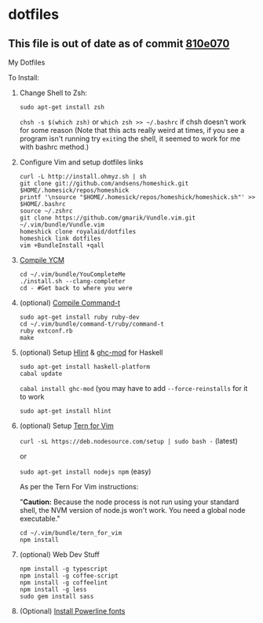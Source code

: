# dotfiles
## This file is out of date as of commit [810e070](https://github.com/royalaid/dotfiles/commit/810e0702307a6243284847f384d40b5e88c3a648)



My Dotfiles

To Install:

1. Change Shell to Zsh:

   `sudo apt-get install zsh`
   
   `chsh -s $(which zsh)` or `which zsh >> ~/.bashrc` if chsh doesn't work for some reason (Note that this acts really weird at times, if you see a program isn't running try `exit`ing the shell, it seemed to work for me with bashrc method.)

2. Configure Vim and setup dotfiles links

   ```
   curl -L http://install.ohmyz.sh | sh
   git clone git://github.com/andsens/homeshick.git $HOME/.homesick/repos/homeshick
   printf '\nsource "$HOME/.homesick/repos/homeshick/homeshick.sh"' >> $HOME/.bashrc
   source ~/.zshrc
   git clone https://github.com/gmarik/Vundle.vim.git ~/.vim/bundle/Vundle.vim
   homeshick clone royalaid/dotfiles
   homeshick link dotfiles
   vim +BundleInstall +qall
   ```
   
3. [Compile YCM](https://valloric.github.io/YouCompleteMe/)
   
   ```
   cd ~/.vim/bundle/YouCompleteMe
   ./install.sh --clang-completer
   cd - #Get back to where you were
   ```

4. (optional) [Compile Command-t](https://github.com/wincent/Command-T)

   ```
   sudo apt-get install ruby ruby-dev
   cd ~/.vim/bundle/command-t/ruby/command-t
   ruby extconf.rb
   make
   ```

5. (optional) Setup [Hlint](https://github.com/dag/vim2hs#hlint) & [ghc-mod](https://github.com/eagletmt/neco-ghc#install) for Haskell

   ```
   sudo apt-get install haskell-platform
   cabal update
   ```
   
   `cabal install ghc-mod` (you may have to add `--force-reinstalls` for it to work
   
   `sudo apt-get install hlint`
   
6. (optional) Setup [Tern for Vim](https://github.com/marijnh/tern_for_vim)

   `curl -sL https://deb.nodesource.com/setup | sudo bash -` (latest) 
   
   or
   
   `sudo apt-get install nodejs npm` (easy)
   
   As per the Tern For Vim instructions:

   "**Caution:** Because the node process is not run using your standard shell, the NVM version of node.js won't work. You need a global node executable."

   ```
   cd ~/.vim/bundle/tern_for_vim
   npm install
   ```
   
7. (optional) Web Dev Stuff
   
   ```
   npm install -g typescript
   npm install -g coffee-script
   npm install -g coffeelint
   npm install -g less
   sudo gem install sass
   ```

8. (Optional) [Install Powerline fonts](https://powerline.readthedocs.org/en/latest/installation/linux.html#font-installation)
